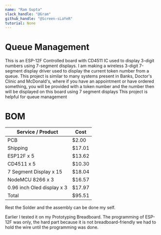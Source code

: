 ```yaml
---
name: "Ram Gupta"
slack_handle: "@Gram"
github_handle: "@Screen-sLaYeR"
tutorial: None
---
```


# Queue Management

This is an ESP-12F Controlled board with CD4511 IC used to display 3-digit numbers using 7-segment displays. I am making a wireless 3-digit 7-segment display driver used to display the current token number from a queue. 
This project is similar to many systems present in Banks, Doctor's Clinic and McDonald's, where if you have  an appointment or have ordered something, you will be provided with a token number and the number then will be displayed on this board using 7 segment displays
This project is helpful for queue management

# BOM

| Service / Product  | Cost   |
| ------------- | ------ |
| PCB           | $2.00  |
| Shipping      | $17.01 |
| ESP12F x 5        | $13.62 |
| CD4511 x 5       | $10.30 |
| 7 Segment Display x 15        | $18.04 |
| NodeMCU 8266 x 3        | $16.57 |
| 0.96 inch Oled display  x 3        | $17.97 |
| Total         | $95.51 |

Rest the Solder and the assembly can be done my self.

Earlier I tested it on my Prototyping Breadboard. The programming of ESP-12F was only, the hard part because it is not breadboard-friendly we had to hold the wire until the programming was done.
